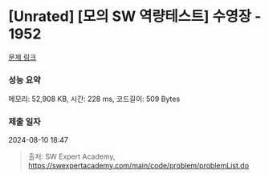 # [Unrated] [모의 SW 역량테스트] 수영장 - 1952 

[문제 링크](https://swexpertacademy.com/main/code/problem/problemDetail.do?contestProbId=AV5PpFQaAQMDFAUq) 

### 성능 요약

메모리: 52,908 KB, 시간: 228 ms, 코드길이: 509 Bytes

### 제출 일자

2024-08-10 18:47



> 출처: SW Expert Academy, https://swexpertacademy.com/main/code/problem/problemList.do